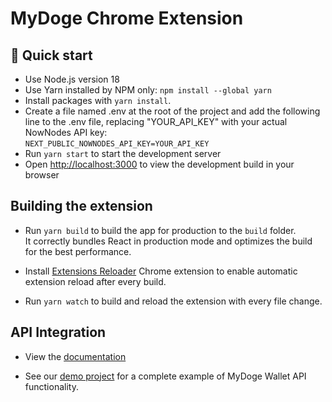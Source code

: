 # MyDoge Chrome Extension

## 🚀 Quick start

- Use Node.js version 18
- Use Yarn installed by NPM only: `npm install --global yarn`
- Install packages with `yarn install`.
- Create a file named .env at the root of the project and add the following line to the .env file, replacing "YOUR_API_KEY" with your actual NowNodes API key: <br/>
  `NEXT_PUBLIC_NOWNODES_API_KEY=YOUR_API_KEY`
- Run `yarn start` to start the development server
- Open [http://localhost:3000](http://localhost:3000) to view the development build in your browser

## Building the extension

- Run `yarn build` to build the app for production to the `build` folder.<br />
  It correctly bundles React in production mode and optimizes the build for the best performance.

- Install [Extensions Reloader](https://chrome.google.com/webstore/detail/extensions-reloader/fimgfedafeadlieiabdeeaodndnlbhid?hl=en) Chrome extension to enable automatic extension reload after every build.

- Run `yarn watch` to build and reload the extension with every file change.

## API Integration

- View the [documentation](https://mydoge-com.github.io/mydogemask/)

- See our [demo project](https://github.com/mydoge-com/mydogemask-next-example) for a complete example of MyDoge Wallet API functionality.
